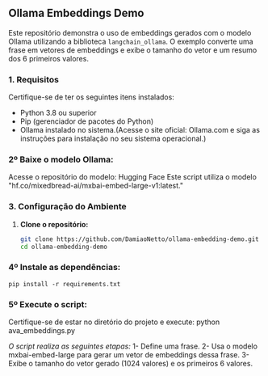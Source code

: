 ## Ollama Embeddings Demo

Este repositório demonstra o uso de embeddings gerados com o modelo Ollama utilizando a biblioteca `langchain_ollama`. O exemplo converte uma frase em vetores de embeddings e exibe o tamanho do vetor e um resumo dos 6 primeiros valores.

### 1. Requisitos

Certifique-se de ter os seguintes itens instalados:
- Python 3.8 ou superior
- Pip (gerenciador de pacotes do Python)
- Ollama instalado no sistema.(Acesse o site oficial: Ollama.com e siga as instruções para instalação no seu sistema operacional.)

### 2º Baixe o modelo Ollama:
Acesse o repositório do modelo: Hugging Face
Este script utiliza o modelo "hf.co/mixedbread-ai/mxbai-embed-large-v1:latest."

### 3. Configuração do Ambiente

1. **Clone o repositório:**
   ```bash
   git clone https://github.com/DamiaoNetto/ollama-embedding-demo.git
   cd ollama-embedding-demo

### 4º Instale as dependências:
    pip install -r requirements.txt


### 5º Execute o script:

Certifique-se de estar no diretório do projeto e execute:
    python ava_embeddings.py

*O script realiza as seguintes etapas:*
    1- Define uma frase.
    2- Usa o modelo mxbai-embed-large para gerar um vetor de embeddings dessa frase.
    3- Exibe o tamanho do vetor gerado (1024 valores) e os primeiros 6 valores.
